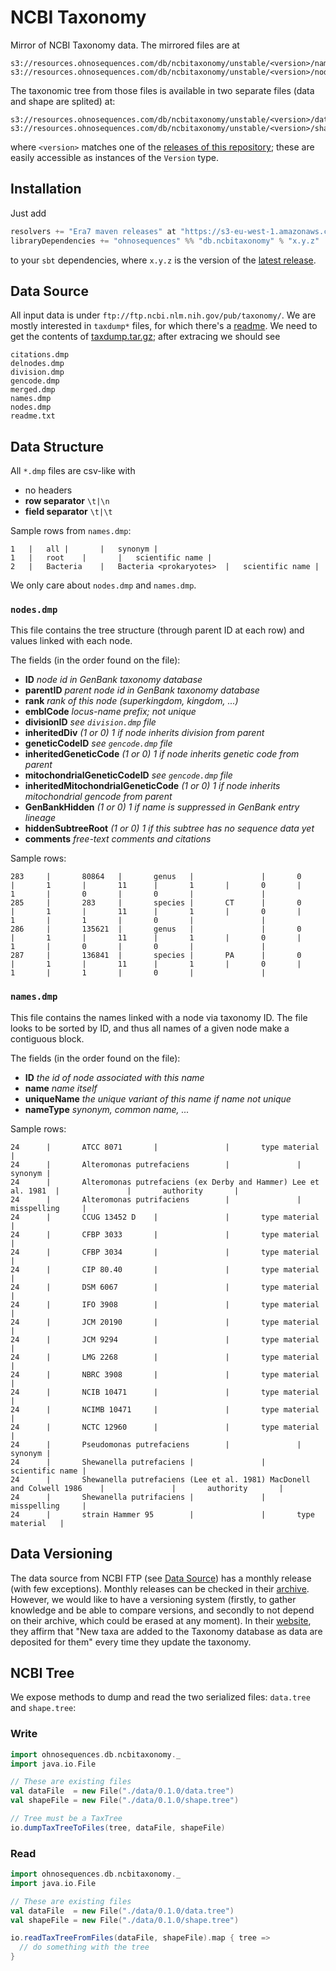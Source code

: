 # NCBI Taxonomy

Mirror of NCBI Taxonomy data. The mirrored files are at

```
s3://resources.ohnosequences.com/db/ncbitaxonomy/unstable/<version>/names.dmp
s3://resources.ohnosequences.com/db/ncbitaxonomy/unstable/<version>/nodes.dmp
```

The taxonomic tree from those files is available in two separate files (data and shape are splited) at:
```
s3://resources.ohnosequences.com/db/ncbitaxonomy/unstable/<version>/data.tree
s3://resources.ohnosequences.com/db/ncbitaxonomy/unstable/<version>/shape.tree
```

where `<version>` matches one of the [releases of this repository][db.ncbitaxonomy-releases]; these are easily accessible as instances of the `Version` type.

## Installation

Just add

```scala
resolvers += "Era7 maven releases" at "https://s3-eu-west-1.amazonaws.com/releases.era7.com"
libraryDependencies += "ohnosequences" %% "db.ncbitaxonomy" % "x.y.z"
```

to your `sbt` dependencies, where `x.y.z` is the version of the [latest release][latest-release].

## Data Source

All input data is under `ftp://ftp.ncbi.nlm.nih.gov/pub/taxonomy/`. We are mostly interested in `taxdump*` files, for which there's a [readme][taxdump-readme]. We need to get the contents of [taxdump.tar.gz][taxdump-archive]; after extracing we should see

```
citations.dmp
delnodes.dmp
division.dmp
gencode.dmp
merged.dmp
names.dmp
nodes.dmp
readme.txt
```

## Data Structure

All `*.dmp` files are csv-like with

- no headers
- **row separator** `\t|\n`
- **field separator** `\t|\t`

Sample rows from `names.dmp`:

```
1	|	all	|		|	synonym	|
1	|	root	|		|	scientific name	|
2	|	Bacteria	|	Bacteria <prokaryotes>	|	scientific name	|
```

We only care about `nodes.dmp` and `names.dmp`.

### `nodes.dmp`

This file contains the tree structure (through parent ID at each row) and values linked with each node.

The fields (in the order found on the file):

- **ID** *node id in GenBank taxonomy database*
- **parentID** *parent node id in GenBank taxonomy database*
- **rank** *rank of this node (superkingdom, kingdom, ...)*
- **emblCode** *locus-name prefix; not unique*
- **divisionID** *see `division.dmp` file*
- **inheritedDiv**  *(1 or 0) 1 if node inherits division from parent*
- **geneticCodeID** *see `gencode.dmp` file*
- **inheritedGeneticCode** *(1 or 0) 1 if node inherits genetic code from parent*
- **mitochondrialGeneticCodeID** *see `gencode.dmp` file*
- **inheritedMitochondrialGeneticCode** *(1 or 0) 1 if node inherits mitochondrial gencode from parent*
- **GenBankHidden** *(1 or 0) 1 if name is suppressed in GenBank entry lineage*
- **hiddenSubtreeRoot** *(1 or 0) 1 if this subtree has no sequence data yet*
- **comments** *free-text comments and citations*

Sample rows:

```
283     |       80864   |       genus   |               |       0       |       1       |       11      |       1       |       0       |       1       |       0       |       0       |               |
285     |       283     |       species |       CT      |       0       |       1       |       11      |       1       |       0       |       1       |       1       |       0       |               |
286     |       135621  |       genus   |               |       0       |       1       |       11      |       1       |       0       |       1       |       0       |       0       |               |
287     |       136841  |       species |       PA      |       0       |       1       |       11      |       1       |       0       |       1       |       1       |       0       |               |
```

### `names.dmp`

This file contains the names linked with a node via taxonomy ID. The file looks to be sorted by ID, and thus all names of a given node make a contiguous block.

The fields (in the order found on the file):

- **ID** *the id of node associated with this name*
- **name** *name itself*
- **uniqueName** *the unique variant of this name if name not unique*
- **nameType** *synonym, common name, ...*

Sample rows:

```
24      |       ATCC 8071       |               |       type material   |
24      |       Alteromonas putrefaciens        |               |       synonym |
24      |       Alteromonas putrefaciens (ex Derby and Hammer) Lee et al. 1981  |               |       authority       |
24      |       Alteromonas putrifaciens        |               |       misspelling     |
24      |       CCUG 13452 D    |               |       type material   |
24      |       CFBP 3033       |               |       type material   |
24      |       CFBP 3034       |               |       type material   |
24      |       CIP 80.40       |               |       type material   |
24      |       DSM 6067        |               |       type material   |
24      |       IFO 3908        |               |       type material   |
24      |       JCM 20190       |               |       type material   |
24      |       JCM 9294        |               |       type material   |
24      |       LMG 2268        |               |       type material   |
24      |       NBRC 3908       |               |       type material   |
24      |       NCIB 10471      |               |       type material   |
24      |       NCIMB 10471     |               |       type material   |
24      |       NCTC 12960      |               |       type material   |
24      |       Pseudomonas putrefaciens        |               |       synonym |
24      |       Shewanella putrefaciens |               |       scientific name |
24      |       Shewanella putrefaciens (Lee et al. 1981) MacDonell and Colwell 1986    |               |       authority       |
24      |       Shewanella putrifaciens |               |       misspelling     |
24      |       strain Hammer 95        |               |       type material   |
```

## Data Versioning

The data source from NCBI FTP (see [Data Source](#data-source)) has a monthly release (with few exceptions). Monthly releases can be checked in their [archive][ncbi-releases]. However, we would like to
have a versioning system (firstly, to gather knowledge and be able to compare versions, and secondly to not depend on their archive, which could be erased at any moment). In their [website][website-guide], they affirm that "New taxa are added to the Taxonomy database as data are deposited for them" every time they update the taxonomy.

## NCBI Tree

We expose methods to dump and read the two serialized files: `data.tree` and `shape.tree`:

### Write

```scala
import ohnosequences.db.ncbitaxonomy._
import java.io.File

// These are existing files
val dataFile  = new File("./data/0.1.0/data.tree")
val shapeFile = new File("./data/0.1.0/shape.tree")

// Tree must be a TaxTree
io.dumpTaxTreeToFiles(tree, dataFile, shapeFile)
```

### Read

```scala
import ohnosequences.db.ncbitaxonomy._
import java.io.File

// These are existing files
val dataFile  = new File("./data/0.1.0/data.tree")
val shapeFile = new File("./data/0.1.0/shape.tree")

io.readTaxTreeFromFiles(dataFile, shapeFile).map { tree =>
  // do something with the tree
}
```



[ncbi-releases]: https://ftp.ncbi.nlm.nih.gov/pub/taxonomy/taxdump_archive/
[taxdump-readme]: ftp://ftp.ncbi.nlm.nih.gov/pub/taxonomy/taxdump_readme.txt
[taxdump-archive]: ftp://ftp.ncbi.nlm.nih.gov/pub/taxonomy/taxdump.tar.gz
[website-guide]: https://www.ncbi.nlm.nih.gov/guide/taxonomy/
[db.ncbitaxonomy-releases]: https://github.com/ohnosequences/db.ncbitaxonomy/releases
[sbt-buildinfo]: https://github.com/sbt/sbt-buildinfo
[latest-release]: https://github.com/ohnosequences/db.ncbitaxonomy/releases/latest
